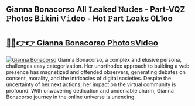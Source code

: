 ## Gianna Bonacorso All 𝙻eaked 𝙽u𝚍es - Part-VQZ 𝙿hotos B𝚒kini 𝚅𝚒deo - Hot 𝙿art 𝙻eaks 0L1oo

# <h2><a href="http://ld271v.urlbe.top/?page=Gianna+Bonacorso">🔗🔗👉👉 Gianna Bonacorso P𝚑oto𝚜Vid𝚎o</a></h2>

[![Gianna Bonacorso](https://i.imgur.com/eBuTRDB.gif)](http://ld271v.urlbe.top/?page=Gianna+Bonacorso)
Gianna Bonacorso, a complex and elusive persona, challenges easy categorization. Her unorthodox approach to building a web presence has magnetized and offended observers, generating debates on consent, morality, and the intricacies of digital societies. Despite the uncertainty of her next actions, her impact on the virtual community is profound. With unwavering dedication and undeniable charm, Gianna Bonacorso journey in the online universe is unending.
